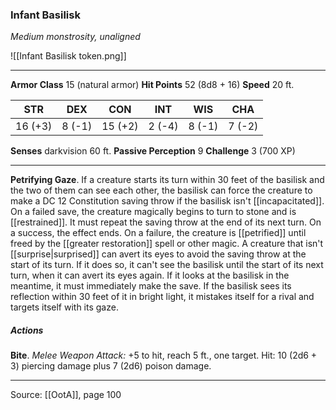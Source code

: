 ### Infant Basilisk
_Medium monstrosity, unaligned_

![[Infant Basilisk token.png]]


---

**Armor Class** 15 (natural armor)
**Hit Points** 52 (8d8 + 16)
**Speed** 20 ft.

| STR     | DEX     | CON     | INT     | WIS     | CHA     |
|---------|---------|---------|---------|---------|---------|
| 16 (+3) | 8 (-1) | 15 (+2) | 2 (-4) | 8 (-1) | 7 (-2) |

**Senses** darkvision 60 ft.
**Passive Perception** 9
**Challenge** 3 (700 XP)

---

**Petrifying Gaze**. If a creature starts its turn within 30 feet of the basilisk and the two of them can see each other, the basilisk can force the creature to make a DC 12 Constitution saving throw if the basilisk isn't [[incapacitated]]. On a failed save, the creature magically begins to turn to stone and is [[restrained]]. It must repeat the saving throw at the end of its next turn. On a success, the effect ends. On a failure, the creature is [[petrified]] until freed by the  [[greater restoration]] spell or other magic. A creature that isn't [[surprise|surprised]] can avert its eyes to avoid the saving throw at the start of its turn. If it does so, it can't see the basilisk until the start of its next turn, when it can avert its eyes again. If it looks at the basilisk in the meantime, it must immediately make the save. If the basilisk sees its reflection within 30 feet of it in bright light, it mistakes itself for a rival and targets itself with its gaze.

##### Actions
**Bite**. _Melee Weapon Attack:_ +5 to hit, reach 5 ft., one target. Hit: 10 (2d6 + 3) piercing damage plus 7 (2d6) poison damage.


---

Source: [[OotA]], page 100